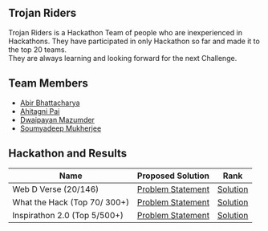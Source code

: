 ## Trojan Riders
Trojan Riders is a Hackathon Team of people who are inexperienced in Hackathons. They have participated in only Hackathon so far and made it to the top 20 teams. <br>
They are always learning and looking forward for the next Challenge.
## Team Members
- [Abir Bhattacharya](https://github.com/abirbhattacharya82)
- [Ahitagni Pai](https://github.com/ahit17)
- [Dwaipayan Mazumder](https://github.com/Dwaipayan-Maz)
- [Soumyadeep Mukherjee](https://github.com/SoumyadeepMukherjee)
## Hackathon and Results
| Name | Proposed Solution | Rank |
|------|--------------------|------|
| Web D Verse (20/146) | [Problem Statement](https://github.com/Trojan-Riders/.github/blob/master/src/WebDVerse.pdf) | [Solution](https://trojan-riders.github.io/diilli-darbar-times/) |
| What the Hack (Top 70/ 300+) | [Problem Statement](https://github.com/Trojan-Riders/.github/blob/master/src/WhatTheHack.pdf) | [Solution](https://trojan-riders.github.io/Trojan-Emergency-Response/) |
| Inspirathon 2.0 (Top 5/500+) | [Problem Statement]() | [Solution]() |
